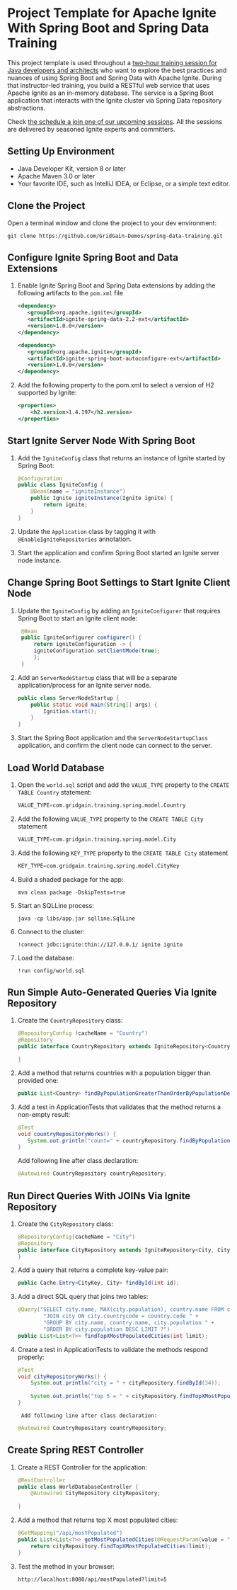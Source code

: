 # Project Template for Apache Ignite With Spring Boot and Spring Data Training

This project template is used throughout a 
[two-hour training session for Java developers and architects](https://www.gridgain.com/products/services/training/apache-ignite-spring-boot-and-spring-data-development) 
who want to explore the best practices and nuances of using Spring Boot and Spring Data with Apache Ignite.
During that instructor-led training, you build a RESTful web service that uses Apache Ignite as an in-memory database. 
The service is a Spring Boot application that interacts with the Ignite cluster via Spring Data repository abstractions.

Check [the schedule a join one of our upcoming sessions](https://www.gridgain.com/products/services/training/apache-ignite-spring-boot-and-spring-data-development).
All the sessions are delivered by seasoned Ignite experts and committers.

## Setting Up Environment

* Java Developer Kit, version 8 or later
* Apache Maven 3.0 or later
* Your favorite IDE, such as IntelliJ IDEA, or Eclipse, or a simple text editor.

## Clone the Project

Open a terminal window and clone the project to your dev environment:

```shell script
git clone https://github.com/GridGain-Demos/spring-data-training.git
```

## Configure Ignite Spring Boot and Data Extensions

1. Enable Ignite Spring Boot and Spring Data extensions by adding the following artifacts to the `pom.xml` file

    ```xml
    <dependency>
       <groupId>org.apache.ignite</groupId>
       <artifactId>ignite-spring-data-2.2-ext</artifactId>
       <version>1.0.0</version>
    </dependency>

    <dependency>
       <groupId>org.apache.ignite</groupId>
       <artifactId>ignite-spring-boot-autoconfigure-ext</artifactId>
       <version>1.0.0</version>
    </dependency>
    ```

2. Add the following property to the pom.xml to select a version of H2 supported by Ignite:
    ```xml
    <properties>
        <h2.version>1.4.197</h2.version>
    </properties>
    ```
   
## Start Ignite Server Node With Spring Boot

1. Add the `IgniteConfig` class that returns an instance of Ignite started by Spring Boot:

    ```java
    @Configuration
    public class IgniteConfig {
        @Bean(name = "igniteInstance")
        public Ignite igniteInstance(Ignite ignite) {
            return ignite;
        }
    }
    ```

2. Update the `Application` class by tagging it with `@EnableIgniteRepositories` annotation.

3. Start the application and confirm Spring Boot started an Ignite server node instance.

## Change Spring Boot Settings to Start Ignite Client Node

1. Update the `IgniteConfig` by adding an `IgniteConfigurer` that requires Spring Boot to start an Ignite client node:

    ```java
     @Bean
     public IgniteConfigurer configurer() {
         return igniteConfiguration -> {
         igniteConfiguration.setClientMode(true);
         };
     }
    ```

2. Add an `ServerNodeStartup` class that will be a separate application/process for an Ignite server node.

    ```java
    public class ServerNodeStartup {
        public static void main(String[] args) {
            Ignition.start();
        }
    }
    ```

3. Start the Spring Boot application and the `ServerNodeStartupClass` application, and confirm the client node can
connect to the server.

## Load World Database

1. Open the `world.sql` script and add the `VALUE_TYPE` property to the `CREATE TABLE Country` statement:
    
    ```sql
    VALUE_TYPE=com.gridgain.training.spring.model.Country
    ``` 

2. Add the following `VALUE_TYPE` property to the `CREATE TABLE City` statement

    ```sql
    VALUE_TYPE=com.gridgain.training.spring.model.City
    ``` 
  
3. Add the following `KEY_TYPE` property to the `CREATE TABLE City` statement

    ```sql
    KEY_TYPE=com.gridgain.training.spring.model.CityKey
    ``` 
   
4. Build a shaded package for the app:
    ```shell script
    mvn clean package -DskipTests=true
    ```
   
5. Start an SQLLine process:

    ```shell script
    java -cp libs/app.jar sqlline.SqlLine
    ```

6. Connect to the cluster:

    ```shell script
    !connect jdbc:ignite:thin://127.0.0.1/ ignite ignite
    ```

7. Load the database:

    ```shell script
    !run config/world.sql
    ```

## Run Simple Auto-Generated Queries Via Ignite Repository

1. Create the `CountryRepository` class:

    ```java
    @RepositoryConfig (cacheName = "Country")
    @Repository
    public interface CountryRepository extends IgniteRepository<Country, String> {
    
    }
    ```
   
2. Add a method that returns countries with a population bigger than provided one:

    ```java
    public List<Country> findByPopulationGreaterThanOrderByPopulationDesc(int population);
    ```

3. Add a test in ApplicationTests that validates that the method returns a non-empty result:

    ```java
    @Test
    void countryRepositoryWorks() {
       System.out.println("count=" + countryRepository.findByPopulationGreaterThanOrderByPopulationDesc(100_000_000).size());
    }
    ```
    Add following line after class declaration:
    ```java
    @Autowired CountryRepository countryRepository;
    ```
## Run Direct Queries With JOINs Via Ignite Repository

1. Create the `CityRepository` class:

    ```java
    @RepositoryConfig(cacheName = "City")
    @Repository
    public interface CityRepository extends IgniteRepository<City, CityKey> {
    }
    ```

2. Add a query that returns a complete key-value pair:

    ```java
    public Cache.Entry<CityKey, City> findById(int id);
    ```
3. Add a direct SQL query that joins two tables:

    ```java
    @Query("SELECT city.name, MAX(city.population), country.name FROM country " +
            "JOIN city ON city.countrycode = country.code " +
            "GROUP BY city.name, country.name, city.population " +
            "ORDER BY city.population DESC LIMIT ?")
    public List<List<?>> findTopXMostPopulatedCities(int limit);
    ```

4. Create a test in ApplicationTests to validate the methods respond properly:

    ```java
    @Test
    void cityRepositoryWorks() {
        System.out.println("city = " + cityRepository.findById(34));
        
        System.out.println("top 5 = " + cityRepository.findTopXMostPopulatedCities(5));
    }
    ```
        Add following line after class declaration:
    ```java
    @Autowired CountryRepository countryRepository;
    ```
## Create Spring REST Controller

1. Create a REST Controller for the application:

    ```java
    @RestController
    public class WorldDatabaseController {
        @Autowired CityRepository cityRepository;
        
    }
    ```

2. Add a method that returns top X most populated cities:

    ```java
    @GetMapping("/api/mostPopulated")
    public List<List<?>> getMostPopulatedCities(@RequestParam(value = "limit", required = false) Integer limit) {
        return cityRepository.findTopXMostPopulatedCities(limit);
    }
    ```
   
3. Test the method in your browser:

    ```shell script
    http://localhost:8080/api/mostPopulated?limit=5
    ```
